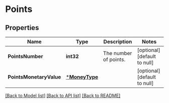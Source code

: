 # Points

## Properties
Name | Type | Description | Notes
------------ | ------------- | ------------- | -------------
**PointsNumber** | **int32** | The number of points. | [optional] [default to null]
**PointsMonetaryValue** | [***MoneyType**](MoneyType.md) |  | [optional] [default to null]

[[Back to Model list]](../README.md#documentation-for-models) [[Back to API list]](../README.md#documentation-for-api-endpoints) [[Back to README]](../README.md)

